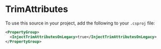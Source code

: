 # TrimAttributes

To use this source in your project, add the following to your `.csproj` file:

```xml
<PropertyGroup>
  <InjectTrimAttributesOnLegacy>true</InjectTrimAttributesOnLegacy>
</PropertyGroup>
```
